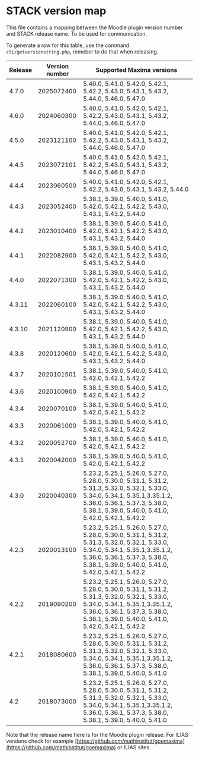 # STACK version map

This file contains a mapping between the Moodle plugin version number and STACK release name.
To be used for communication. 

To generate a row for this table, use the command `cli/getversionstring.php`, remeber to do that
when releasing.


Release | Version number | Supported Maxima versions
--------|----------------|--------------------------
4.7.0 | 2025072400 | 5.40.0, 5.41.0, 5.42.0, 5.42.1, 5.42.2, 5.43.0, 5.43.1, 5.43.2, 5.44.0, 5.46.0, 5.47.0
4.6.0 | 2024060300 | 5.40.0, 5.41.0, 5.42.0, 5.42.1, 5.42.2, 5.43.0, 5.43.1, 5.43.2, 5.44.0, 5.46.0, 5.47.0
4.5.0 | 2023121100 | 5.40.0, 5.41.0, 5.42.0, 5.42.1, 5.42.2, 5.43.0, 5.43.1, 5.43.2, 5.44.0, 5.46.0, 5.47.0
4.4.5 | 2023072101 | 5.40.0, 5.41.0, 5.42.0, 5.42.1, 5.42.2, 5.43.0, 5.43.1, 5.43.2, 5.44.0, 5.46.0, 5.47.0
4.4.4 | 2023060500 | 5.40.0, 5.41.0, 5.42.0, 5.42.1, 5.42.2, 5.43.0, 5.43.1, 5.43.2, 5.44.0
4.4.3 | 2023052400 | 5.38.1, 5.39.0, 5.40.0, 5.41.0, 5.42.0, 5.42.1, 5.42.2, 5.43.0, 5.43.1, 5.43.2, 5.44.0
4.4.2 | 2023010400 | 5.38.1, 5.39.0, 5.40.0, 5.41.0, 5.42.0, 5.42.1, 5.42.2, 5.43.0, 5.43.1, 5.43.2, 5.44.0
4.4.1 | 2022082900 | 5.38.1, 5.39.0, 5.40.0, 5.41.0, 5.42.0, 5.42.1, 5.42.2, 5.43.0, 5.43.1, 5.43.2, 5.44.0
4.4.0 | 2022071300 | 5.38.1, 5.39.0, 5.40.0, 5.41.0, 5.42.0, 5.42.1, 5.42.2, 5.43.0, 5.43.1, 5.43.2, 5.44.0
4.3.11 | 2022060100 | 5.38.1, 5.39.0, 5.40.0, 5.41.0, 5.42.0, 5.42.1, 5.42.2, 5.43.0, 5.43.1, 5.43.2, 5.44.0
4.3.10 | 2021120900 | 5.38.1, 5.39.0, 5.40.0, 5.41.0, 5.42.0, 5.42.1, 5.42.2, 5.43.0, 5.43.1, 5.43.2, 5.44.0
4.3.8 | 2020120600 | 5.38.1, 5.39.0, 5.40.0, 5.41.0, 5.42.0, 5.42.1, 5.42.2, 5.43.0, 5.43.1, 5.43.2, 5.44.0
4.3.7 | 2020101501 | 5.38.1, 5.39.0, 5.40.0, 5.41.0, 5.42.0, 5.42.1, 5.42.2
4.3.6 | 2020100900 | 5.38.1, 5.39.0, 5.40.0, 5.41.0, 5.42.0, 5.42.1, 5.42.2
4.3.4 | 2020070100 | 5.38.1, 5.39.0, 5.40.0, 5.41.0, 5.42.0, 5.42.1, 5.42.2
4.3.3 | 2020061000 | 5.38.1, 5.39.0, 5.40.0, 5.41.0, 5.42.0, 5.42.1, 5.42.2
4.3.2 | 2020052700 | 5.38.1, 5.39.0, 5.40.0, 5.41.0, 5.42.0, 5.42.1, 5.42.2
4.3.1 | 2020042000 | 5.38.1, 5.39.0, 5.40.0, 5.41.0, 5.42.0, 5.42.1, 5.42.2
4.3.0 | 2020040300 | 5.23.2, 5.25.1, 5.26.0, 5.27.0, 5.28.0, 5.30.0, 5.31.1, 5.31.2, 5.31.3, 5.32.0, 5.32.1, 5.33.0, 5.34.0, 5.34.1, 5.35.1,3.35.1.2, 5.36.0, 5.36.1, 5.37.3, 5.38.0, 5.38.1, 5.39.0, 5.40.0, 5.41.0, 5.42.0, 5.42.1, 5.42.2
4.2.3 | 2020013100 | 5.23.2, 5.25.1, 5.26.0, 5.27.0, 5.28.0, 5.30.0, 5.31.1, 5.31.2, 5.31.3, 5.32.0, 5.32.1, 5.33.0, 5.34.0, 5.34.1, 5.35.1,3.35.1.2, 5.36.0, 5.36.1, 5.37.3, 5.38.0, 5.38.1, 5.39.0, 5.40.0, 5.41.0, 5.42.0, 5.42.1, 5.42.2
4.2.2 | 2019090200 | 5.23.2, 5.25.1, 5.26.0, 5.27.0, 5.28.0, 5.30.0, 5.31.1, 5.31.2, 5.31.3, 5.32.0, 5.32.1, 5.33.0, 5.34.0, 5.34.1, 5.35.1,3.35.1.2, 5.36.0, 5.36.1, 5.37.3, 5.38.0, 5.38.1, 5.39.0, 5.40.0, 5.41.0, 5.42.0, 5.42.1, 5.42.2
4.2.1 | 2018080600 | 5.23.2, 5.25.1, 5.26.0, 5.27.0, 5.28.0, 5.30.0, 5.31.1, 5.31.2, 5.31.3, 5.32.0, 5.32.1, 5.33.0, 5.34.0, 5.34.1, 5.35.1,3.35.1.2, 5.36.0, 5.36.1, 5.37.3, 5.38.0, 5.38.1, 5.39.0, 5.40.0, 5.41.0
4.2 | 2018073000 | 5.23.2, 5.25.1, 5.26.0, 5.27.0, 5.28.0, 5.30.0, 5.31.1, 5.31.2, 5.31.3, 5.32.0, 5.32.1, 5.33.0, 5.34.0, 5.34.1, 5.35.1,3.35.1.2, 5.36.0, 5.36.1, 5.37.3, 5.38.0, 5.38.1, 5.39.0, 5.40.0, 5.41.0


Note that the release name here is for the Moodle plugin release. For ILIAS versions check for example [https://github.com/mathinstitut/goemaxima](https://github.com/mathinstitut/goemaxima) or ILIAS sites.
